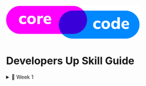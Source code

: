 ![CoreCode logo](/src/images/CoreCode-logo.png)
# Developers Up Skill Guide

<details>
  <summary>🏁 Week 1</summary>
  
  - [Tuesday](/src/week1/tuesday.md)
  
  
</details>


